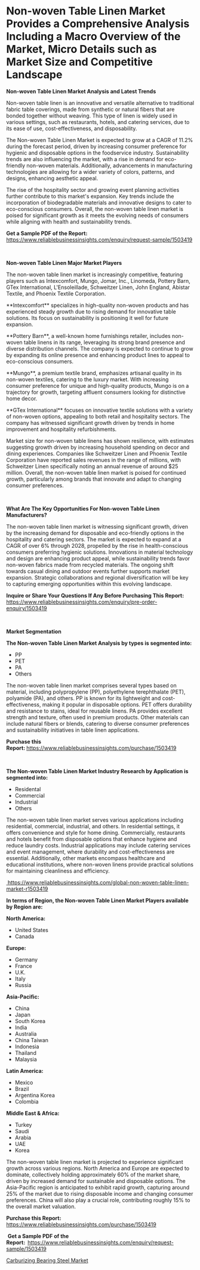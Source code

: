 <p><h1>Non-woven Table Linen Market Provides a Comprehensive Analysis Including a Macro Overview of the Market, Micro Details such as Market Size and Competitive Landscape</h1></p><p><strong>Non-woven Table Linen Market Analysis and Latest Trends</strong></p>
<p><p>Non-woven table linen is an innovative and versatile alternative to traditional fabric table coverings, made from synthetic or natural fibers that are bonded together without weaving. This type of linen is widely used in various settings, such as restaurants, hotels, and catering services, due to its ease of use, cost-effectiveness, and disposability. </p><p>The Non-woven Table Linen Market is expected to grow at a CAGR of 11.2% during the forecast period, driven by increasing consumer preference for hygienic and disposable options in the foodservice industry. Sustainability trends are also influencing the market, with a rise in demand for eco-friendly non-woven materials. Additionally, advancements in manufacturing technologies are allowing for a wider variety of colors, patterns, and designs, enhancing aesthetic appeal.</p><p>The rise of the hospitality sector and growing event planning activities further contribute to this market's expansion. Key trends include the incorporation of biodegradable materials and innovative designs to cater to eco-conscious consumers. Overall, the non-woven table linen market is poised for significant growth as it meets the evolving needs of consumers while aligning with health and sustainability trends.</p></p>
<p><strong>Get a Sample PDF of the Report:&nbsp;</strong> <a href="https://www.reliablebusinessinsights.com/enquiry/request-sample/1503419?utm_campaign=3003&utm_medium=2&utm_source=Github&utm_content=ia&utm_term=23032025&utm_id=non-woven-table-linen">https://www.reliablebusinessinsights.com/enquiry/request-sample/1503419</a></p>
<p>&nbsp;</p>
<p><strong>Non-woven Table Linen Major Market Players</strong></p>
<p><p>The non-woven table linen market is increasingly competitive, featuring players such as Intexcomfort, Mungo, Jomar, Inc., Linomeda, Pottery Barn, GTex International, L'Ensoleillade, Schweitzer Linen, John England, Abistar Textile, and Phoenix Textile Corporation. </p><p>**Intexcomfort** specializes in high-quality non-woven products and has experienced steady growth due to rising demand for innovative table solutions. Its focus on sustainability is positioning it well for future expansion.</p><p>**Pottery Barn**, a well-known home furnishings retailer, includes non-woven table linens in its range, leveraging its strong brand presence and diverse distribution channels. The company is expected to continue to grow by expanding its online presence and enhancing product lines to appeal to eco-conscious consumers.</p><p>**Mungo**, a premium textile brand, emphasizes artisanal quality in its non-woven textiles, catering to the luxury market. With increasing consumer preference for unique and high-quality products, Mungo is on a trajectory for growth, targeting affluent consumers looking for distinctive home decor.</p><p>**GTex International** focuses on innovative textile solutions with a variety of non-woven options, appealing to both retail and hospitality sectors. The company has witnessed significant growth driven by trends in home improvement and hospitality refurbishments.</p><p>Market size for non-woven table linens has shown resilience, with estimates suggesting growth driven by increasing household spending on decor and dining experiences. Companies like Schweitzer Linen and Phoenix Textile Corporation have reported sales revenues in the range of millions, with Schweitzer Linen specifically noting an annual revenue of around $25 million. Overall, the non-woven table linen market is poised for continued growth, particularly among brands that innovate and adapt to changing consumer preferences.</p></p>
<p>&nbsp;</p>
<p><strong>What Are The Key Opportunities For Non-woven Table Linen Manufacturers?</strong></p>
<p><p>The non-woven table linen market is witnessing significant growth, driven by the increasing demand for disposable and eco-friendly options in the hospitality and catering sectors. The market is expected to expand at a CAGR of over 6% through 2028, propelled by the rise in health-conscious consumers preferring hygienic solutions. Innovations in material technology and design are enhancing product appeal, while sustainability trends favor non-woven fabrics made from recycled materials. The ongoing shift towards casual dining and outdoor events further supports market expansion. Strategic collaborations and regional diversification will be key to capturing emerging opportunities within this evolving landscape.</p></p>
<p><strong>Inquire or Share Your Questions If Any Before Purchasing This Report:</strong> <a href="https://www.reliablebusinessinsights.com/enquiry/pre-order-enquiry/1503419?utm_campaign=3003&utm_medium=2&utm_source=Github&utm_content=ia&utm_term=23032025&utm_id=non-woven-table-linen">https://www.reliablebusinessinsights.com/enquiry/pre-order-enquiry/1503419</a></p>
<p>&nbsp;</p>
<p><strong>Market Segmentation</strong></p>
<p><strong>The Non-woven Table Linen Market Analysis by types is segmented into:</strong></p>
<p><ul><li>PP</li><li>PET</li><li>PA</li><li>Others</li></ul></p>
<p><p>The non-woven table linen market comprises several types based on material, including polypropylene (PP), polyethylene terephthalate (PET), polyamide (PA), and others. PP is known for its lightweight and cost-effectiveness, making it popular in disposable options. PET offers durability and resistance to stains, ideal for reusable linens. PA provides excellent strength and texture, often used in premium products. Other materials can include natural fibers or blends, catering to diverse consumer preferences and sustainability initiatives in table linen applications.</p></p>
<p><strong>Purchase this Report:&nbsp;</strong><a href="https://www.reliablebusinessinsights.com/purchase/1503419?utm_campaign=3003&utm_medium=2&utm_source=Github&utm_content=ia&utm_term=23032025&utm_id=non-woven-table-linen">https://www.reliablebusinessinsights.com/purchase/1503419</a></p>
<p>&nbsp;</p>
<p><strong>The Non-woven Table Linen Market Industry Research by Application is segmented into:</strong></p>
<p><ul><li>Residental</li><li>Commercial</li><li>Industrial</li><li>Others</li></ul></p>
<p><p>The non-woven table linen market serves various applications including residential, commercial, industrial, and others. In residential settings, it offers convenience and style for home dining. Commercially, restaurants and hotels benefit from disposable options that enhance hygiene and reduce laundry costs. Industrial applications may include catering services and event management, where durability and cost-effectiveness are essential. Additionally, other markets encompass healthcare and educational institutions, where non-woven linens provide practical solutions for maintaining cleanliness and efficiency.</p></p>
<p><a href="https://www.reliablebusinessinsights.com/global-non-woven-table-linen-market-r1503419?utm_campaign=3003&utm_medium=2&utm_source=Github&utm_content=ia&utm_term=23032025&utm_id=non-woven-table-linen">&nbsp;https://www.reliablebusinessinsights.com/global-non-woven-table-linen-market-r1503419</a></p>
<p><strong>In terms of Region, the Non-woven Table Linen Market Players available by Region are:</strong></p>
<p>
    <p> <strong> North America: </strong>
        <ul>
            <li>United States</li>
            <li>Canada</li>
        </ul>
        </p> 
    <p> <strong> Europe: </strong>
        <ul>
            <li>Germany</li>
            <li>France</li>
            <li>U.K.</li>
            <li>Italy</li>
            <li>Russia</li>
        </ul>
        </p> 
    <p> <strong> Asia-Pacific: </strong>
        <ul>
            <li>China</li>
            <li>Japan</li>
            <li>South Korea</li>
            <li>India</li>
            <li>Australia</li>
            <li>China Taiwan</li>
            <li>Indonesia</li>
            <li>Thailand</li>
            <li>Malaysia</li>
        </ul>
        </p> 
    <p> <strong> Latin America: </strong>
        <ul>
            <li>Mexico</li>
            <li>Brazil</li>
            <li>Argentina Korea</li>
            <li>Colombia</li>
        </ul>
        </p> 
    <p> <strong> Middle East & Africa: </strong>
        <ul>
            <li>Turkey</li>
            <li>Saudi</li>
            <li>Arabia</li>
            <li>UAE</li>
            <li>Korea</li>
        </ul>
    </p>
    </p>
<p><p>The non-woven table linen market is projected to experience significant growth across various regions. North America and Europe are expected to dominate, collectively holding approximately 60% of the market share, driven by increased demand for sustainable and disposable options. The Asia-Pacific region is anticipated to exhibit rapid growth, capturing around 25% of the market due to rising disposable income and changing consumer preferences. China will also play a crucial role, contributing roughly 15% to the overall market valuation.</p></p>
<p><strong>Purchase this Report: </strong><a href="https://www.reliablebusinessinsights.com/purchase/1503419?utm_campaign=3003&utm_medium=2&utm_source=Github&utm_content=ia&utm_term=23032025&utm_id=non-woven-table-linen">https://www.reliablebusinessinsights.com/purchase/1503419</a></p>
<p>&nbsp;<strong>Get a Sample PDF of the Report:&nbsp;&nbsp;</strong><a href="https://www.reliablebusinessinsights.com/enquiry/request-sample/1503419?utm_campaign=3003&utm_medium=2&utm_source=Github&utm_content=ia&utm_term=23032025&utm_id=non-woven-table-linen">https://www.reliablebusinessinsights.com/enquiry/request-sample/1503419</a></p>
<p><strong></strong></p>
<p><p><a href="https://github.com/muhjanaidu/Market-Research-Report-List-1/blob/main/carburizing-bearing-steel-market.md?utm_campaign=3003&utm_medium=2&utm_source=Github&utm_content=ia&utm_term=23032025&utm_id=non-woven-table-linen">Carburizing Bearing Steel Market</a></p></p>